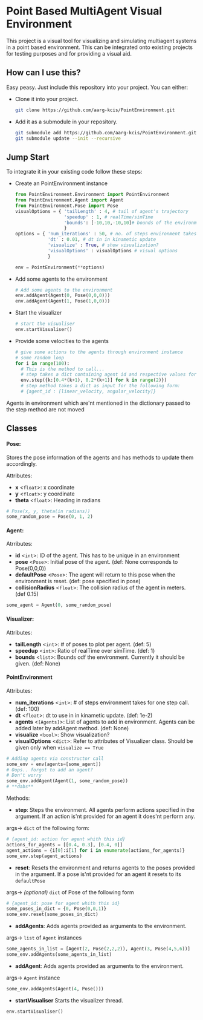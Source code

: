 Point Based MultiAgent Visual Environment
=========================================
This project is a visual tool for visualizing and simulating multiagent systems
in a point based environment. This can be integrated onto existing projects for
testing purposes and for providing a visual aid.

## How can I use this?
Easy peasy. Just include this repository into your project. You can either:
 - Clone it into your project.
   ```bash
   git clone https://github.com/aarg-kcis/PointEnvironment.git
   ```
 - Add it as a submodule in your repository.
   ```bash
   git submodule add https://github.com/aarg-kcis/PointEnvironment.git
   git submodule update --init --recursive
   ```

## Jump Start
To integrate it in your existing code follow these steps:
 - Create an PointEnvironment instance
   ```python
   from PointEnvironment.Environment import PointEnvironment
   from PointEnvironment.Agent import Agent
   from PointEnvironment.Pose import Pose
   visualOptions = { 'tailLength' : 4, # tail of agent's trajectory
                     'speedup' : 1, # realTime/simTime
                     'bounds': [-10,10,-10,10]# bounds of the environment [xmin, xmax, ymin, ymax]
                     }
   options = { 'num_iterations' : 50, # no. of steps environment takes for one step call
               'dt' : 0.01, # dt in in kinametic update
               'visualize' : True, # show visualization?
               'visualOptions' : visualOptions # visual options
               }

   env = PointEnvironment(**options)
   ```
 - Add some agents to the environment
   ```python
   # Add some agents to the environment
   env.addAgent(Agent(0, Pose(0,0,0)))
   env.addAgent(Agent(1, Pose(1,0,0)))
 - Start the visualizer
   ```python
   # start the visualiser
   env.startVisualiser()
   ```
 - Provide some velocities to the agents
   ```python
   # give some actions to the agents through environment instance
   # some random loop
   for i in range(100):
     # This is the method to call...
     # step takes a dict containing agent id and respective values for action [v, w]
     env.step({k:[0.4*(k+1), 0.2*(k+1)] for k in range(2)})
     # step method takes a dict as input for the following form:
     # {agent_id : [linear_velocity, angular_velocity]}
   ```
 Agents in environment which are'nt mentioned in the dictionary passed to the step method are not moved

## Classes
#### Pose:
Stores the pose information of the agents and has methods to update them accordingly.

Attributes:
 - **x** <`float`>: x coordinate
 - **y** <`float`>: y coordinate
 - **theta** <`float`>: Heading in radians
```python
# Pose(x, y, theta(in radians))
some_random_pose = Pose(0, 1, 2)
```

#### Agent:
Atrributes:
- **id** <`int`>: ID of the agent. This has to be unique in an environment
- **pose** <`Pose`>: Initial pose of the agent. (def: None corresponds to Pose(0,0,0))
- **defaultPose** <`Pose`>: The agent will return to this pose when the environment is reset. (def: pose specified in pose)
- **collisionRadius** <`float`>: The collision radius of the agent in meters. (def 0.15)
```python
some_agent = Agent(0, some_random_pose)
```

#### Visualizer:
Attributes:
 - **tailLength** <`int`>: # of poses to plot per agent. (def: 5)
 - **speedup** <`int`>: Ratio of realTime over simTime. (def: 1)
 - **bounds** <`list`>: Bounds odf the environment. Currently it should be given. (def: None)

#### PointEnvironment
Attributes:
 - **num_iterations** <`int`>: # of steps environment takes for one step call. (def: 100)
 - **dt** <`float`>: dt to use in in kinametic update. (def: 1e-2)
 - **agents** <`[Agents]`>: List of agents to add in environment. Agents can be added later by addAgent method. (def: None)
 - **visualize** <`bool`>: Show visualization?
 - **visualOptions** <`dict`>: Refer to attributes of Visualizer class. Should be given only when `visualize == True`
 ```python
 # Adding agents via constructor call
 some_env = env(agents=[some_agent])
 # Oops.. forgot to add an agent?
 # Don't worry
 some_env.addAgent(Agent(1, some_random_pose))
 # **dabs**
 ```

Methods:
 - **step**:
 Steps the environment. All agents perform actions specified in the argument. If an action is'nt provided for an agent it does'nt perform any.

  args-> `dict` of the following form:
 ```python
 # {agent_id: action for agent whith this id}
 actions_for_agents = [[0.4, 0.3], [0.4, 0]]
 agent_actions = {i[0]:i[1] for i in enumerate(actions_for_agents)}
 some_env.step(agent_actions)
 ```
 - **reset**: Resets the environment and returns agents to the poses provided in the argument. If a pose is'nt provided for an agent it resets to its `defaultPose`

  args-> *(optional)* `dict` of Pose of the following form
 ```python
 # {agent_id: pose for agent whith this id}
 some_poses_in_dict = {0, Pose(0,0,1)}
 some_env.reset(some_poses_in_dict)

 ```
 - **addAgents**:
 Adds agents provided as arguments to the environment.

  args-> `list` of `Agent` instances
 ```python
 some_agents_in_list = [Agent(2, Pose(2,2,2)), Agent(3, Pose(4,5,6))]
 some_env.addAgents(some_agents_in_list)

 ```
  - **addAgent**:
 Adds agents provided as arguments to the environment.

  args-> `Agent` instance
 ```python
 some_env.addAgents(Agent(4, Pose()))

 ```
 - **startVisualiser**
 Starts the visualizer thread.
  ```python
 env.startVisualiser()
 ```
